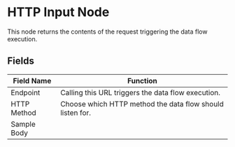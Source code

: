 # HTTP Input Node

This node returns the contents of the request triggering the data flow execution.

## Fields

| Field Name | Function |
|-|-|
| Endpoint | Calling this URL triggers the data flow execution. |
| HTTP Method | Choose which HTTP method the data flow should listen for. |
| Sample Body | <!-- //TODO --> |